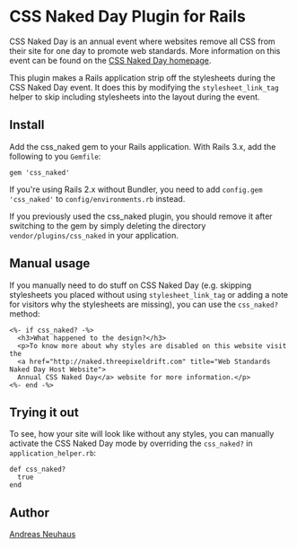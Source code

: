 CSS Naked Day Plugin for Rails
==============================

CSS Naked Day is an annual event where websites remove all CSS from their
site for one day to promote web standards. More information on this event
can be found on the [CSS Naked Day homepage][homepage].

This plugin makes a Rails application strip off the stylesheets during the
CSS Naked Day event. It does this by modifying the `stylesheet_link_tag`
helper to skip including stylesheets into the layout during the event.

Install
-------

Add the css_naked gem to your Rails application. With Rails 3.x, add the
following to you `Gemfile`:

    gem 'css_naked'

If you're using Rails 2.x without Bundler, you need to add `config.gem 'css_naked'`
to `config/environments.rb` instead.

If you previously used the css_naked plugin, you should remove it after
switching to the gem by simply deleting the directory `vendor/plugins/css_naked`
in your application.

Manual usage
------------

If you manually need to do stuff on CSS Naked Day (e.g. skipping stylesheets
you placed without using `stylesheet_link_tag` or adding a note for visitors
why the stylesheets are missing), you can use the `css_naked?` method:

    <%- if css_naked? -%>
      <h3>What happened to the design?</h3>
      <p>To know more about why styles are disabled on this website visit the
      <a href="http://naked.threepixeldrift.com" title="Web Standards Naked Day Host Website">
      Annual CSS Naked Day</a> website for more information.</p>
    <%- end -%>

Trying it out
-------------

To see, how your site will look like without any styles, you can manually activate
the CSS Naked Day mode by overriding the `css_naked?` in `application_helper.rb`:

    def css_naked?
      true
    end

Author
------
[Andreas Neuhaus](http://zargony.com/)

[homepage]: http://naked.threepixeldrift.com

